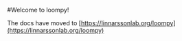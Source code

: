 
#Welcome to loompy!

The docs have moved to [https://linnarssonlab.org/loompy](https://linnarssonlab.org/loompy)



